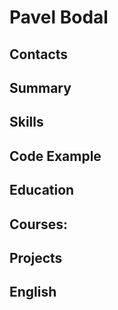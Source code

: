 # Pavel Bodal

## Contacts

## Summary

## Skills

## Code Example

## Education

## Courses:

## Projects

## English
